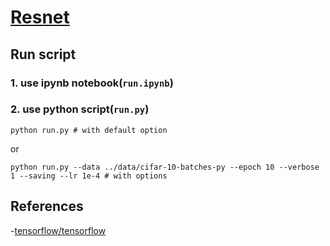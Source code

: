 # [Resnet](https://arxiv.org/pdf/1512.03385.pdf)

## Run script
### 1. use ipynb notebook(`run.ipynb`)
### 2. use python script(`run.py`)
```python run.py # with default option```

or

 ```python run.py --data ../data/cifar-10-batches-py --epoch 10 --verbose 1 --saving --lr 1e-4 # with options```

## References
-[tensorflow/tensorflow](https://github.com/tensorflow/tensorflow/tree/master/tensorflow/contrib/eager/python/examples/resnet50)
